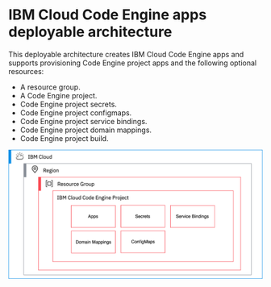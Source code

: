 # IBM Cloud Code Engine apps deployable architecture

This deployable architecture creates IBM Cloud Code Engine apps and supports provisioning Code Engine project apps and the following optional resources:

- A resource group.
- A Code Engine project.
- Code Engine project secrets.
- Code Engine project configmaps.
- Code Engine project service bindings.
- Code Engine project domain mappings.
- Code Engine project build.

![ce-apps-da](../../reference-architecture/ce-app-da.svg)
